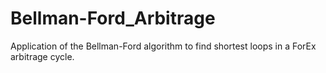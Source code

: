 # Bellman-Ford_Arbitrage
Application of the Bellman-Ford algorithm to find shortest loops in a ForEx arbitrage cycle.
